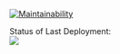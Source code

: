 [![Maintainability](https://api.codeclimate.com/v1/badges/a99a88d28ad37a79dbf6/maintainability)](https://codeclimate.com/github/codeclimate/codeclimate/maintainability)

Status of Last Deployment:<br>
<img src="https://github.com/llss1989/frontend-project-lvl1/workflows/My-GitHubActions-Basics/badge.svg"></br>
